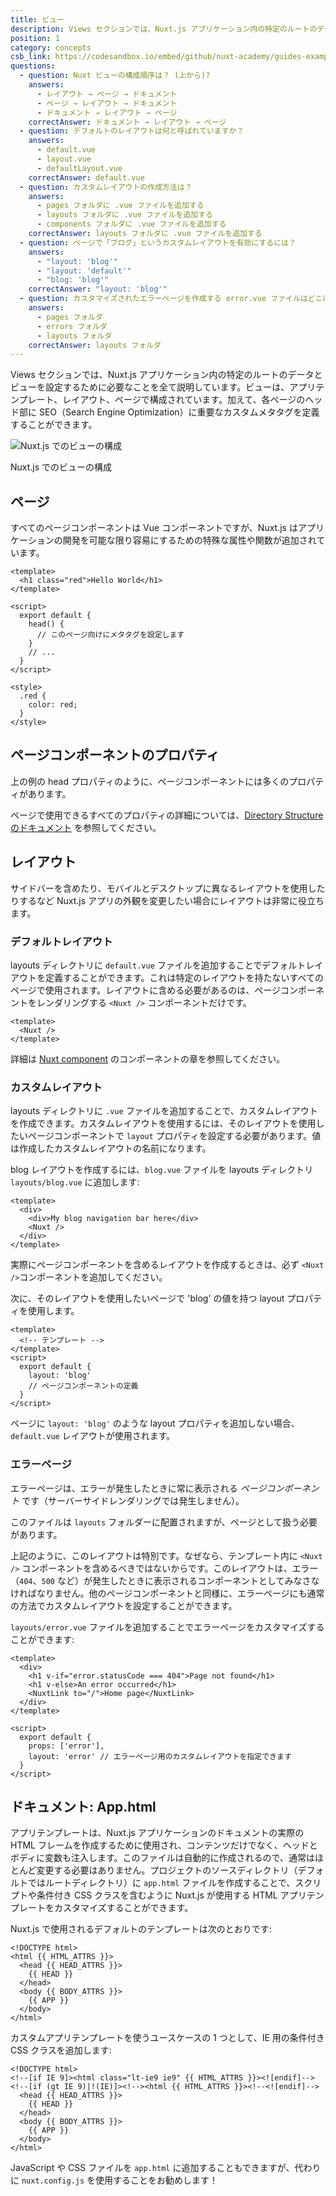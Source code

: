 ```yaml
---
title: ビュー
description: Views セクションでは、Nuxt.js アプリケーション内の特定のルートのデータとビューを設定するために必要なことを全て説明しています。ビューは、アプリテンプレート、レイアウト、ページで構成されています。
position: 1
category: concepts
csb_link: https://codesandbox.io/embed/github/nuxt-academy/guides-examples/tree/master/02_concepts/01_views?fontsize=14&hidenavigation=1&theme=dark
questions:
  - question: Nuxt ビューの構成順序は？ (上から)?
    answers:
      - レイアウト → ページ → ドキュメント
      - ページ → レイアウト → ドキュメント
      - ドキュメント → レイアウト → ページ
    correctAnswer: ドキュメント → レイアウト → ページ
  - question: デフォルトのレイアウトは何と呼ばれていますか？
    answers:
      - default.vue
      - layout.vue
      - defaultLayout.vue
    correctAnswer: default.vue
  - question: カスタムレイアウトの作成方法は？
    answers:
      - pages フォルダに .vue ファイルを追加する
      - layouts フォルダに .vue ファイルを追加する
      - components フォルダに .vue ファイルを追加する
    correctAnswer: layouts フォルダに .vue ファイルを追加する
  - question: ページで「ブログ」というカスタムレイアウトを有効にするには？
    answers:
      - "layout: 'blog'"
      - "layout: 'default'"
      - "blog: 'blog'"
    correctAnswer: "layout: 'blog'"
  - question: カスタマイズされたエラーページを作成する error.vue ファイルはどこに置きますか？
    answers:
      - pages フォルダ
      - errors フォルダ
      - layouts フォルダ
    correctAnswer: layouts フォルダ
---
```


Views セクションでは、Nuxt.js アプリケーション内の特定のルートのデータとビューを設定するために必要なことを全て説明しています。ビューは、アプリテンプレート、レイアウト、ページで構成されています。加えて、各ページのヘッド部に SEO（Search Engine Optimization）に重要なカスタムメタタグを定義することができます。

![Nuxt.js でのビューの構成](/docs/2.x/views.png)

Nuxt.js でのビューの構成

## ページ

すべてのページコンポーネントは Vue コンポーネントですが、Nuxt.js はアプリケーションの開発を可能な限り容易にするための特殊な属性や関数が追加されています。

```html{}[pages/index.vue]
<template>
  <h1 class="red">Hello World</h1>
</template>

<script>
  export default {
    head() {
      // このページ向けにメタタグを設定します
    }
    // ...
  }
</script>

<style>
  .red {
    color: red;
  }
</style>
```

## ページコンポーネントのプロパティ

上の例の head プロパティのように、ページコンポーネントには多くのプロパティがあります。

<base-alert type="next">

ページで使用できるすべてのプロパティの詳細については、[Directory Structure のドキュメント](/docs/2.x/directory-structure/nuxt) を参照してください。

</base-alert>

## レイアウト

サイドバーを含めたり、モバイルとデスクトップに異なるレイアウトを使用したりするなど Nuxt.js アプリの外観を変更したい場合にレイアウトは非常に役立ちます。

### デフォルトレイアウト

layouts ディレクトリに `default.vue` ファイルを追加することでデフォルトレイアウトを定義することができます。これは特定のレイアウトを持たないすべてのページで使用されます。レイアウトに含める必要があるのは、ページコンポーネントをレンダリングする `<Nuxt />` コンポーネントだけです。

```html{}[layouts/default.vue]
<template>
  <Nuxt />
</template>
```

<base-alert type="next">

詳細は [Nuxt component](/docs/2.x/features/nuxt-components) のコンポーネントの章を参照してください。

</base-alert>

### カスタムレイアウト

layouts ディレクトリに `.vue` ファイルを追加することで、カスタムレイアウトを作成できます。カスタムレイアウトを使用するには、そのレイアウトを使用したいページコンポーネントで `layout` プロパティを設定する必要があります。値は作成したカスタムレイアウトの名前になります。

blog レイアウトを作成するには、`blog.vue` ファイルを layouts ディレクトリ `layouts/blog.vue` に追加します:

```html{}[layouts/blog.vue]
<template>
  <div>
    <div>My blog navigation bar here</div>
    <Nuxt />
  </div>
</template>
```

<base-alert>

実際にページコンポーネントを含めるレイアウトを作成するときは、必ず `<Nuxt />`コンポーネントを追加してください。

</base-alert>

次に、そのレイアウトを使用したいページで 'blog' の値を持つ layout プロパティを使用します。

```html{}[pages/posts.vue]
<template>
  <!-- テンプレート -->
</template>
<script>
  export default {
    layout: 'blog'
    // ページコンポーネントの定義
  }
</script>
```

<base-alert type="info">

ページに `layout: 'blog'` のような layout プロパティを追加しない場合、`default.vue` レイアウトが使用されます。

</base-alert>

<app-modal>
  <code-sandbox  :src="csb_link"></code-sandbox>
</app-modal>

### エラーページ

エラーページは、エラーが発生したときに常に表示される _ページコンポーネント_ です（サーバーサイドレンダリングでは発生しません）。

<base-alert>

このファイルは `layouts` フォルダーに配置されますが、ページとして扱う必要があります。

</base-alert>

上記のように、このレイアウトは特別です。なぜなら、テンプレート内に `<Nuxt />` コンポーネントを含めるべきではないからです。このレイアウトは、エラー（`404`、`500` など）が発生したときに表示されるコンポーネントとしてみなさなければなりません。他のページコンポーネントと同様に、エラーページにも通常の方法でカスタムレイアウトを設定することができます。

`layouts/error.vue` ファイルを追加することでエラーページをカスタマイズすることができます:

```html{}[layouts/error.vue]
<template>
  <div>
    <h1 v-if="error.statusCode === 404">Page not found</h1>
    <h1 v-else>An error occurred</h1>
    <NuxtLink to="/">Home page</NuxtLink>
  </div>
</template>

<script>
  export default {
    props: ['error'],
    layout: 'error' // エラーページ用のカスタムレイアウトを指定できます
  }
</script>
```

## ドキュメント: App.html

アプリテンプレートは、Nuxt.js アプリケーションのドキュメントの実際の HTML フレームを作成するために使用され、コンテンツだけでなく、ヘッドとボディに変数も注入します。このファイルは自動的に作成されるので、通常はほとんど変更する必要はありません。プロジェクトのソースディレクトリ（デフォルトではルートディレクトリ）に `app.html` ファイルを作成することで、スクリプトや条件付き CSS クラスを含むように Nuxt.js が使用する HTML アプリテンプレートをカスタマイズすることができます。

Nuxt.js で使用されるデフォルトのテンプレートは次のとおりです:

```html{}[app.html]
<!DOCTYPE html>
<html {{ HTML_ATTRS }}>
  <head {{ HEAD_ATTRS }}>
    {{ HEAD }}
  </head>
  <body {{ BODY_ATTRS }}>
    {{ APP }}
  </body>
</html>
```

カスタムアプリテンプレートを使うユースケースの 1 つとして、IE 用の条件付き CSS クラスを追加します:

```html{}[app.html]
<!DOCTYPE html>
<!--[if IE 9]><html class="lt-ie9 ie9" {{ HTML_ATTRS }}><![endif]-->
<!--[if (gt IE 9)|!(IE)]><!--><html {{ HTML_ATTRS }}><!--<![endif]-->
  <head {{ HEAD_ATTRS }}>
    {{ HEAD }}
  </head>
  <body {{ BODY_ATTRS }}>
    {{ APP }}
  </body>
</html>
```

<base-alert type="info">

JavaScript や CSS ファイルを `app.html` に追加することもできますが、代わりに `nuxt.config.js` を使用することをお勧めします！

</base-alert>

<quiz :questions="questions"></quiz>
